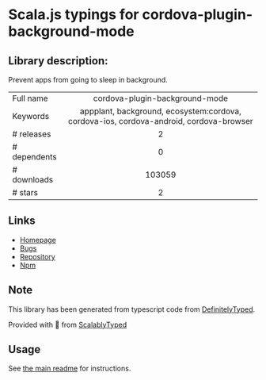 
# Scala.js typings for cordova-plugin-background-mode


## Library description:
Prevent apps from going to sleep in background.

|                    |                 |
| ------------------ | :-------------: |
| Full name          | cordova-plugin-background-mode |
| Keywords           | appplant, background, ecosystem:cordova, cordova-ios, cordova-android, cordova-browser |
| # releases         | 2 |
| # dependents       | 0 |
| # downloads        | 103059 |
| # stars            | 2 |

## Links
- [Homepage](https://github.com/katzer/cordova-plugin-background-mode#readme)
- [Bugs](https://github.com/katzer/cordova-plugin-background-mode/issues)
- [Repository](https://github.com/katzer/cordova-plugin-background-mode)
- [Npm](https://www.npmjs.com/package/cordova-plugin-background-mode)
    


## Note
This library has been generated from typescript code from [DefinitelyTyped](https://definitelytyped.org).

Provided with :purple_heart: from [ScalablyTyped](https://github.com/oyvindberg/ScalablyTyped)

## Usage
See [the main readme](../../readme.md) for instructions.



